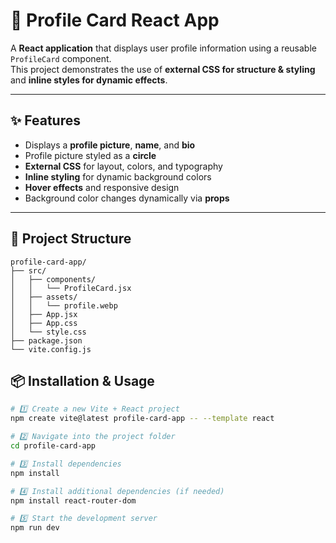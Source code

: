 # 👤 Profile Card React App  

A **React application** that displays user profile information using a reusable `ProfileCard` component.  
This project demonstrates the use of **external CSS for structure & styling** and **inline styles for dynamic effects**.  

---

## ✨ Features  
- Displays a **profile picture**, **name**, and **bio**  
- Profile picture styled as a **circle**  
- **External CSS** for layout, colors, and typography  
- **Inline styling** for dynamic background colors  
- **Hover effects** and responsive design  
- Background color changes dynamically via **props**  

---
## 📂 Project Structure
```
profile-card-app/
├── src/
│   ├── components/
│   │   └── ProfileCard.jsx
│   ├── assets/
│   │   └── profile.webp
│   ├── App.jsx
│   ├── App.css
│   └── style.css
├── package.json
└── vite.config.js
```
## 📦 Installation & Usage  

```bash
# 1️⃣ Create a new Vite + React project
npm create vite@latest profile-card-app -- --template react

# 2️⃣ Navigate into the project folder
cd profile-card-app

# 3️⃣ Install dependencies
npm install

# 4️⃣ Install additional dependencies (if needed)
npm install react-router-dom

# 5️⃣ Start the development server
npm run dev

